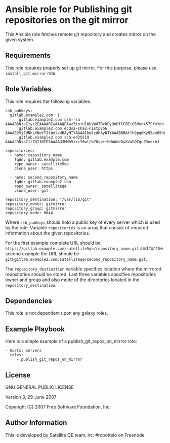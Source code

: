 Ansible role for Publishing git repositories on the git mirror
=========

This Ansible role fetches remote git repository and creates mirror on the given system.

Requirements
------------

This role requires properly set up git mirror. For this purpose, please use `install_git_mirror` role.

Role Variables
--------------

This role requires the following variables.

    ssh_pubkeys:
      gitlab.example2.com: |
          gitlab.example2.com ssh-rsa AAAAB3NzaC1yc2EAAAABIwAAAQEAwzZto+U1WUVW8T0xkOyUnDflCBE+G5Men457SXnYon+FY08ksiCvdw8eu7dOuTButxtkBtJ3p/C3OgOUH8wc1UrcFt0ZlaT1Ypt/JSmoUICLfihue6Golon72Ot2IK13LALI0Om+DVh3cqgEUYx/oHu6IvpWmBm2e9cNq1mxbCBu3iO6cvkX8QPYvcyT5Xljf66oCkyIvpO5Bz7j1fNuGAQ009wclNz9XjEiWqZo3UakNEnBCO5eW3vBta1+u1ZM8mBn2YVS/40IbmcVggIg3IpU5LQRI+wQjwP/FfMKo1F8sWOEkm1MJXSBXeUhoetGQIHQXdW3WgIDm0/NDE9KpQ==
          gitlab.example2.com ecdsa-sha2-nistp256 AAAAE2VjZHNhLXNoYTItbmlzdHAyNTYAAAAIbmlzdHAyNTYAAABBBAffh9pq6Ky95ee05hW7wHda57ZfL5Jg7cBjj1szZVeKmEJDkWUBTgibc54ZV2VNiwX50x5BtxiFTH5KqgOJv9o=
          gitlab.example2.com ssh-ed25519 AAAAC3NzaC1lZDI1NTE5AAAAUJMMh5iriY6wt/b78vp++hNWWdeDwXVxUQZquZRedrbJ

    repositories:
      - name: repository_name
        fqdn: gitlab.example.com
        repo_owner: satellite5qe
        clone_user: https

      - name: second_repository_name
        fqdn: gitlab.example2.com
        repo_owner: satelliteqe
        clone_user: git

    repository_destination: "/var/lib/git"
    repository_owner: gitmirror
    repository_group: gitmirror
    repository_mode: 0644

Where `ssh_pubkeys` should hold a public key of every server which is used by the role. Variable `repositories` is an array that consist of required information about the given repositories.

For the first example complete URL should be `https://gitlab.example.com/satellite5qe/repository_name.git` and for the second example the URL should be `git@gitlab.example2.com:satelliteqe/second_repository_name.git`.

The `repository_destination` variable specifies location where the mirrored repositories should be stored. Last three variables specifies repositories owner and group and also mode of the directories located in the `repository_destination`.

Dependencies
------------

This role is not dependent upon any galaxy roles.

Example Playbook
----------------

Here is a simple example of a publish_git_repos_on_mirror role:

    - hosts: servers
      roles:
         - publish_git_repos_on_mirror

License
-------

GNU GENERAL PUBLIC LICENSE

   Version 3, 29 June 2007

Copyright (C) 2007 Free Software Foundation, Inc.

Author Information
------------------

This is developed by Satellite QE team, irc: #robottelo on Freenode
